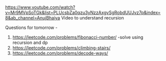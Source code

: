 https://www.youtube.com/watch?v=Mr9MVpSoTGk&list=PLUcsbZa0qzu3yNzzAxgvSgRobdUUJvz7p&index=8&ab_channel=AnujBhaiya
Video to understand recursion

Questions for tomorrow - 
1. https://leetcode.com/problems/fibonacci-number/ -solve using recursion and dp
2. https://leetcode.com/problems/climbing-stairs/
3. https://leetcode.com/problems/decode-ways/

